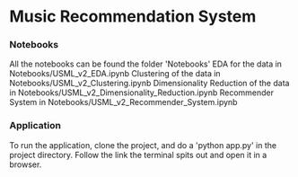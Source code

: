<h1>Music Recommendation System</h1>

<h3>Notebooks</h3>

All the notebooks can be found the folder 'Notebooks'
EDA for the data in Notebooks/USML_v2_EDA.ipynb
Clustering of the data in Notebooks/USML_v2_Clustering.ipynb
Dimensionality Reduction of the data in Notebooks/USML_v2_Dimensionality_Reduction.ipynb
Recommender System in Notebooks/USML_v2_Recommender_System.ipynb

<h3>Application</h3>

To run the application, clone the project, and do a 'python app.py' in the project directory.
Follow the link the terminal spits out and open it in a browser.
